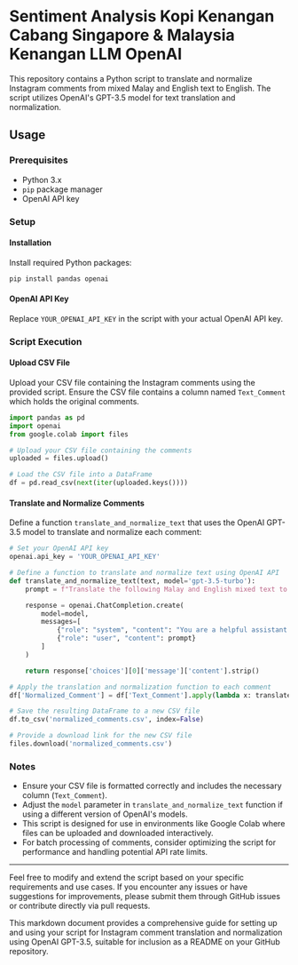 # Sentiment Analysis Kopi Kenangan Cabang Singapore & Malaysia Kenangan LLM OpenAI

This repository contains a Python script to translate and normalize Instagram comments from mixed Malay and English text to English. The script utilizes OpenAI's GPT-3.5 model for text translation and normalization.

## Usage

### Prerequisites

- Python 3.x
- `pip` package manager
- OpenAI API key

### Setup

#### Installation

Install required Python packages:

```bash
pip install pandas openai
```

#### OpenAI API Key

Replace `YOUR_OPENAI_API_KEY` in the script with your actual OpenAI API key.

### Script Execution

#### Upload CSV File

Upload your CSV file containing the Instagram comments using the provided script. Ensure the CSV file contains a column named `Text_Comment` which holds the original comments.

```python
import pandas as pd
import openai
from google.colab import files

# Upload your CSV file containing the comments
uploaded = files.upload()

# Load the CSV file into a DataFrame
df = pd.read_csv(next(iter(uploaded.keys())))
```

#### Translate and Normalize Comments

Define a function `translate_and_normalize_text` that uses the OpenAI GPT-3.5 model to translate and normalize each comment:

```python
# Set your OpenAI API key
openai.api_key = 'YOUR_OPENAI_API_KEY'

# Define a function to translate and normalize text using OpenAI API
def translate_and_normalize_text(text, model='gpt-3.5-turbo'):
    prompt = f"Translate the following Malay and English mixed text to English and normalize it to remove slang, abbreviations, and informal context:\n\n{text}"

    response = openai.ChatCompletion.create(
        model=model,
        messages=[
            {"role": "system", "content": "You are a helpful assistant."},
            {"role": "user", "content": prompt}
        ]
    )

    return response['choices'][0]['message']['content'].strip()

# Apply the translation and normalization function to each comment
df['Normalized_Comment'] = df['Text_Comment'].apply(lambda x: translate_and_normalize_text(x))

# Save the resulting DataFrame to a new CSV file
df.to_csv('normalized_comments.csv', index=False)

# Provide a download link for the new CSV file
files.download('normalized_comments.csv')
```

### Notes

- Ensure your CSV file is formatted correctly and includes the necessary column (`Text_Comment`).
- Adjust the `model` parameter in `translate_and_normalize_text` function if using a different version of OpenAI's models.
- This script is designed for use in environments like Google Colab where files can be uploaded and downloaded interactively.
- For batch processing of comments, consider optimizing the script for performance and handling potential API rate limits.

---

Feel free to modify and extend the script based on your specific requirements and use cases. If you encounter any issues or have suggestions for improvements, please submit them through GitHub issues or contribute directly via pull requests.


This markdown document provides a comprehensive guide for setting up and using your script for Instagram comment translation and normalization using OpenAI GPT-3.5, suitable for inclusion as a README on your GitHub repository.
